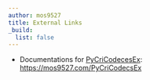 ```yaml
---
author: mos9527
title: External Links
_build:
  list: false
---
```


- Documentations for [PyCriCodecesEx](https://github.com/mos9527/PyCriCodecsEx): https://mos9527.com/PyCriCodecsEx